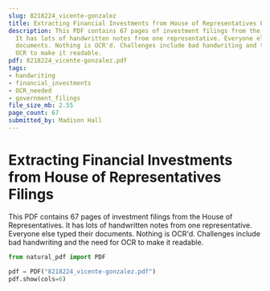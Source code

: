 ```yaml
---
slug: 8218224_vicente-gonzalez
title: Extracting Financial Investments from House of Representatives Filings
description: This PDF contains 67 pages of investment filings from the House of Representatives.
  It has lots of handwritten notes from one representative. Everyone else typed their
  documents. Nothing is OCR'd. Challenges include bad handwriting and the need for
  OCR to make it readable.
pdf: 8218224_vicente-gonzalez.pdf
tags:
- handwriting
- financial_investments
- OCR_needed
- government_filings
file_size_mb: 2.55
page_count: 67
submitted_by: Madison Hall
---
```

# Extracting Financial Investments from House of Representatives Filings

This PDF contains 67 pages of investment filings from the House of Representatives. It has lots of handwritten notes from one representative. Everyone else typed their documents. Nothing is OCR'd. Challenges include bad handwriting and the need for OCR to make it readable.

```python
from natural_pdf import PDF

pdf = PDF("8218224_vicente-gonzalez.pdf")
pdf.show(cols=6)
```